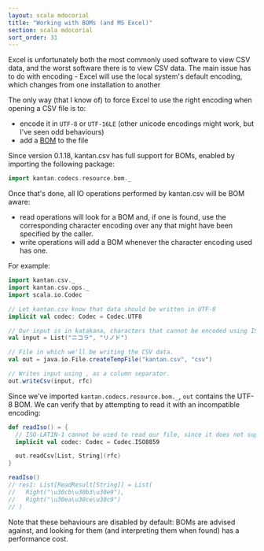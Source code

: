 ```yaml
---
layout: scala mdocorial
title: "Working with BOMs (and MS Excel)"
section: scala mdocorial
sort_order: 31
---
```


Excel is unfortunately both the most commonly used software to view CSV data, and the worst software there is to view
CSV data. The main issue has to do with encoding - Excel will use the local system's default encoding, which changes
from one installation to another

The only way (that I know of) to force Excel to use the right encoding when opening a CSV file is to:

* encode it in `UTF-8` or `UTF-16LE` (other unicode encodings might work, but I've seen odd behaviours)
* add a [BOM](https://en.wikipedia.org/wiki/Byte_order_mark) to the file

Since version 0.1.18, kantan.csv has full support for BOMs, enabled by importing the following package:

```scala
import kantan.codecs.resource.bom._
```

Once that's done, all IO operations performed by kantan.csv will be BOM aware:

* read operations will look for a BOM and, if one is found, use the corresponding character encoding over any that might
  have been specified by the caller.
* write operations will add a BOM whenever the character encoding used has one.

For example:

```scala
import kantan.csv._
import kantan.csv.ops._
import scala.io.Codec

// Let kantan.csv know that data should be written in UTF-8
implicit val codec: Codec = Codec.UTF8

// Our input is in katakana, characters that cannot be encoded using ISO-LATIN-1.
val input = List("ニコラ", "リノド")

// File in which we'll be writing the CSV data.
val out = java.io.File.createTempFile("kantan.csv", "csv")

// Writes input using , as a column separator.
out.writeCsv(input, rfc)
```

Since we've imported `kantan.codecs.resource.bom._`, `out` contains the UTF-8 BOM. We can verify that by attempting
to read it with an incompatible encoding:

```scala
def readIso() = {
  // ISO-LATIN-1 cannot be used to read our file, since it does not support katakana.
  implicit val codec: Codec = Codec.ISO8859

  out.readCsv[List, String](rfc)
}

readIso()
// res1: List[ReadResult[String]] = List(
//   Right("\u30cb\u30b3\u30e9"),
//   Right("\u30ea\u30ce\u30c9")
// )
```

Note that these behaviours are disabled by default: BOMs are advised against, and looking for them (and interpreting them
when found) has a performance cost.

